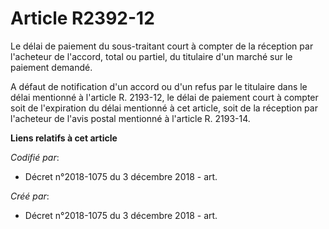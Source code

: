 # Article R2392-12

Le délai de paiement du sous-traitant court à compter de la réception par l'acheteur de l'accord, total ou partiel, du
titulaire d'un marché sur le paiement demandé.

A défaut de notification d'un accord ou d'un refus par le titulaire dans le délai mentionné à l'article R. 2193-12, le délai
de paiement court à compter soit de l'expiration du délai mentionné à cet article, soit de la réception par l'acheteur de
l'avis postal mentionné à l'article R. 2193-14.

**Liens relatifs à cet article**

_Codifié par_:

  - Décret n°2018-1075 du 3 décembre 2018 - art.

_Créé par_:

  - Décret n°2018-1075 du 3 décembre 2018 - art.
